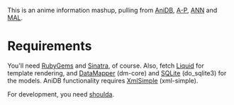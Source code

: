 This is an anime information mashup, pulling from [AniDB], [A-P], [ANN] and
[MAL].

[AniDB]: http://anidb.net
[A-P]: http://anime-planet.com
[ANN]: http://animenewsnetwork.com
[MAL]: http://myanimelist.net

# Requirements #

You'll need [RubyGems] and [Sinatra], of course. Also, fetch [Liquid] for
template rendering, and [DataMapper] (dm-core) and [SQLite] (do_sqlite3) for the
models. AniDB functionality requires [XmlSimple] (xml-simple).

For development, you need [shoulda].

[RubyGems]: http://rubyforge.org/projects/rubygems/
[Sinatra]: http://www.sinatrarb.com/
[Liquid]: http://www.liquidmarkup.org/
[DataMapper]: http://datamapper.org/
[SQLite]: http://www.sqlite.org/
[XmlSimple]: http://xml-simple.rubyforge.org/
[shoulda]: http://github.com/thoughtbot/shoulda
